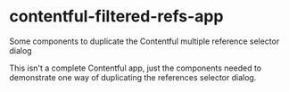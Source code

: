 # contentful-filtered-refs-app
Some components to duplicate the Contentful multiple reference selector dialog

This isn't a complete Contentful app, just the components needed to demonstrate one way of duplicating the references selector dialog.
